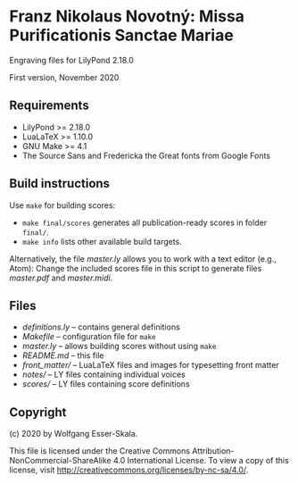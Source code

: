 # Franz Nikolaus Novotný: Missa Purificationis Sanctae Mariae

Engraving files for LilyPond 2.18.0

First version, November 2020


## Requirements

* LilyPond >= 2.18.0
* LuaLaTeX >= 1.10.0
* GNU Make >= 4.1
* The Source Sans and Fredericka the Great fonts from Google Fonts


## Build instructions

Use `make` for building scores:
* `make final/scores` generates all publication-ready scores in folder `final/`.
* `make info` lists other available build targets.

Alternatively, the file *master.ly* allows you to work with a text editor (e.g., Atom):
Change the included scores file in this script to generate files *master.pdf* and *master.midi*.


## Files

* *definitions.ly* – contains general definitions
* *Makefile* – configuration file for `make`
* *master.ly* – allows building scores without using `make`
* *README.md* – this file
* *front_matter/* – LuaLaTeX files and images for typesetting front matter
* *notes/* – LY files containing individual voices
* *scores/* – LY files containing score definitions


## Copyright

(c) 2020 by Wolfgang Esser-Skala.

This file is licensed under the Creative Commons Attribution-NonCommercial-ShareAlike 4.0 International License.
To view a copy of this license, visit http://creativecommons.org/licenses/by-nc-sa/4.0/.
